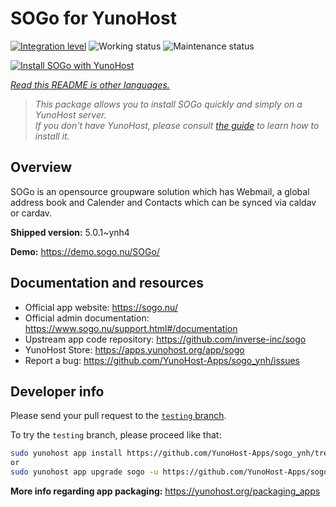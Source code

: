 <!--
N.B.: This README was automatically generated by <https://github.com/YunoHost/apps/tree/master/tools/readme_generator>
It shall NOT be edited by hand.
-->

# SOGo for YunoHost

[![Integration level](https://dash.yunohost.org/integration/sogo.svg)](https://dash.yunohost.org/appci/app/sogo) ![Working status](https://ci-apps.yunohost.org/ci/badges/sogo.status.svg) ![Maintenance status](https://ci-apps.yunohost.org/ci/badges/sogo.maintain.svg)

[![Install SOGo with YunoHost](https://install-app.yunohost.org/install-with-yunohost.svg)](https://install-app.yunohost.org/?app=sogo)

*[Read this README is other languages.](./ALL_README.md)*

> *This package allows you to install SOGo quickly and simply on a YunoHost server.*  
> *If you don't have YunoHost, please consult [the guide](https://yunohost.org/install) to learn how to install it.*

## Overview

SOGo is an opensource groupware solution which has Webmail, a global address book and Calender and Contacts which can be synced via caldav or cardav.


**Shipped version:** 5.0.1~ynh4

**Demo:** <https://demo.sogo.nu/SOGo/>
## Documentation and resources

- Official app website: <https://sogo.nu/>
- Official admin documentation: <https://www.sogo.nu/support.html#/documentation>
- Upstream app code repository: <https://github.com/inverse-inc/sogo>
- YunoHost Store: <https://apps.yunohost.org/app/sogo>
- Report a bug: <https://github.com/YunoHost-Apps/sogo_ynh/issues>

## Developer info

Please send your pull request to the [`testing` branch](https://github.com/YunoHost-Apps/sogo_ynh/tree/testing).

To try the `testing` branch, please proceed like that:

```bash
sudo yunohost app install https://github.com/YunoHost-Apps/sogo_ynh/tree/testing --debug
or
sudo yunohost app upgrade sogo -u https://github.com/YunoHost-Apps/sogo_ynh/tree/testing --debug
```

**More info regarding app packaging:** <https://yunohost.org/packaging_apps>
